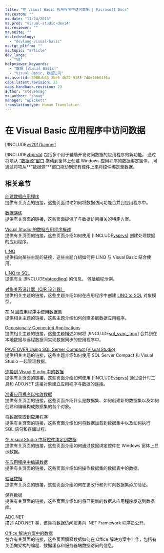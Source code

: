 ```yaml
---
title: "在 Visual Basic 应用程序中访问数据 | Microsoft Docs"
ms.custom: ""
ms.date: "11/24/2016"
ms.prod: "visual-studio-dev14"
ms.reviewer: ""
ms.suite: ""
ms.technology: 
  - "devlang-visual-basic"
ms.tgt_pltfrm: ""
ms.topic: "article"
dev_langs: 
  - "VB"
helpviewer_keywords: 
  - "数据 [Visual Basic]"
  - "Visual Basic, 数据访问"
ms.assetid: 3086ab38-3be5-4b22-9385-7d0e16b04f6a
caps.latest.revision: 23
caps.handback.revision: 23
author: "stevehoag"
ms.author: "shoag"
manager: "wpickett"
translationtype: Human Translation
---
```

# 在 Visual Basic 应用程序中访问数据
[!INCLUDE[vs2017banner](../../csharp/includes/vs2017banner.md)]

[!INCLUDE[vbprvb](../../csharp/programming-guide/concepts/linq/includes/vbprvb_md.md)] 包括多个用于辅助开发访问数据的应用程序的新功能。  通过将项从 [“数据源”窗口](../Topic/Data%20Sources%20Window.md) 拖动到窗体上创建 Windows 应用程序的数据绑定窗体。  可通过将项从**“数据源”**窗口拖动到现有控件上来将控件绑定至数据。  
  
## 相关章节  
 [创建数据应用程序](/visual-studio/data-tools/creating-data-applications)  
 提供有关页面的链接，这些页面讨论如何将数据访问功能合并到应用程序中。  
  
 [数据演练](../Topic/Data%20Walkthroughs.md)  
 提供有关页面的链接，这些页面提供了与数据访问相关的特定方案。  
  
 [Visual Studio 的数据应用程序概述](/visual-studio/data-tools/overview-of-data-applications-in-visual-studio)  
 提供有关页面的链接，这些页面介绍如何使用 [!INCLUDE[vsprvs](../../csharp/includes/vsprvs_md.md)] 创建处理数据的应用程序。  
  
 [LINQ](../../visual-basic/programming-guide/language-features/linq/index.md)  
 提供指向某些主题的链接，这些主题介绍如何将 LINQ 与 Visual Basic 结合使用。  
  
 [LINQ to SQL](../Topic/LINQ%20to%20SQL.md)  
 提供有关 [!INCLUDE[vbtecdlinq](../../csharp/includes/vbtecdlinq_md.md)] 的信息。  包括编程示例。  
  
 [对象关系设计器（O\/R 设计器）](/visual-studio/data-tools/linq-to-sql-tools-in-visual-studio2)  
 提供相关主题的链接，这些主题介绍如何在应用程序中创建 [LINQ to SQL](../Topic/LINQ%20to%20SQL.md) 对象模型。  
  
 [在 N 层应用程序中使用数据集](/visual-studio/data-tools/work-with-datasets-in-n-tier-applications)  
 提供相关主题的链接，这些主题介绍如何创建多层数据应用程序。  
  
 [Occasionally Connected Applications](http://msdn.microsoft.com/zh-cn/5f261728-a9a9-4304-8447-b94404a63099)  
 提供相关主题的链接，这些主题描述如何将 [!INCLUDE[sql_sync_long](../../visual-basic/developing-apps/includes/sql_sync_long_md.md)] 合并到在本地数据与远程数据间实现数据同步的应用程序中。  
  
 [PAVE OVER Using SQL Server Compact \(Visual Studio\)](http://msdn.microsoft.com/zh-cn/13320dd1-94e5-4077-bf76-8df253695ccc)  
 提供相关主题的链接，这些主题介绍如何使用 SQL Server Compact 和 Visual Studio 一起管理数据。  
  
 [连接到 Visual Studio 中的数据](/visual-studio/data-tools/connecting-to-data-in-visual-studio)  
 提供有关页面的链接，这些页面介绍如何使用 [!INCLUDE[vsprvs](../../csharp/includes/vsprvs_md.md)] 通过设计时工具和 ADO.NET 连接对象建立应用程序与数据的连接。  
  
 [准备应用程序以接收数据](../Topic/Preparing%20Your%20Application%20to%20Receive%20Data.md)  
 提供有关页面的链接，这些页面介绍什么是数据集、如何创建新的数据集以及如何创建和编辑构成数据集的各个对象。  
  
 [将数据获取到应用程序](/visual-studio/data-tools/fetching-data-into-your-application)  
 提供有关页面的链接，这些页面介绍如何将数据加载到数据集中以及如何执行 SQL 语句和存储过程。  
  
 [在 Visual Studio 中将控件绑定到数据](/visual-studio/data-tools/bind-controls-to-data-in-visual-studio)  
 提供有关页面的链接，这些页面介绍如何通过数据绑定控件在 Windows 窗体上显示数据。  
  
 [在应用程序中编辑数据](/visual-studio/data-tools/editing-data-in-your-application)  
 提供有关页面的链接，这些页面介绍如何操作数据集的数据表中的数据。  
  
 [验证数据](../Topic/Validating%20Data.md)  
 提供有关页面的链接，这些页面介绍如何在更改行和列时向数据集添加验证。  
  
 [保存数据](/visual-studio/data-tools/saving-data)  
 提供有关页面的链接，这些页面介绍如何将已更新的数据从应用程序发送到数据库。  
  
 [ADO.NET](../Topic/ADO.NET.md)  
 描述 ADO.NET 类，该类将数据访问服务向 .NET Framework 程序员公开。  
  
 [Office 解决方案中的数据](/office-dev/office-dev/data-in-office-solutions)  
 包含有关页面的链接，这些页面解释数据如何在 Office 解决方案中工作，包括有关面向架构的编程、数据缓存和服务器端数据访问的信息。